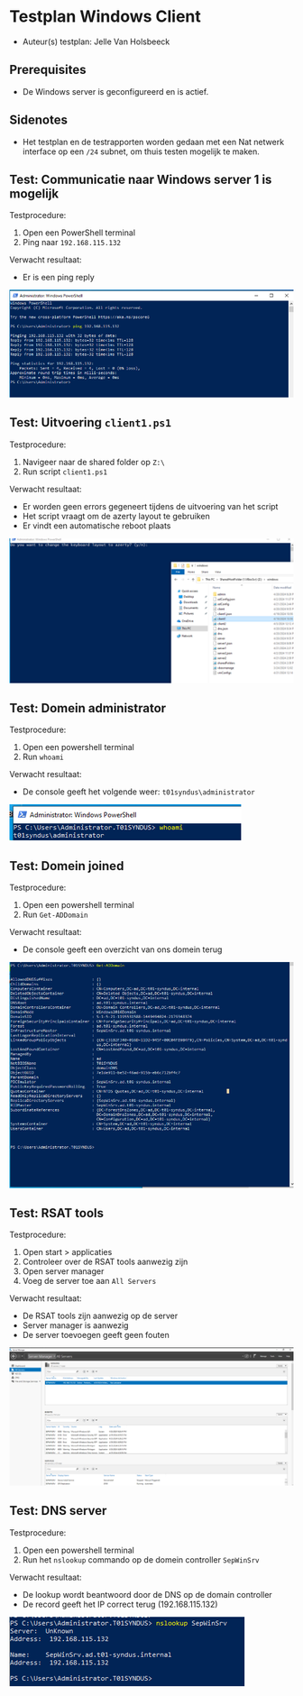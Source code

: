 # Testplan Windows Client

- Auteur(s) testplan: Jelle Van Holsbeeck

## Prerequisites

- De Windows server is geconfigureerd en is actief.

## Sidenotes

- Het testplan en de testrapporten worden gedaan met een Nat netwerk interface op een `/24` subnet, om thuis testen mogelijk te maken.

## Test: Communicatie naar Windows server 1 is mogelijk

Testprocedure:

1. Open een PowerShell terminal
2. Ping naar `192.168.115.132`

Verwacht resultaat:

- Er is een ping reply

![PingReply](./img/wCl-testplan1.png)

## Test: Uitvoering `client1.ps1`

Testprocedure:

1. Navigeer naar de shared folder op `Z:\`
2. Run script `client1.ps1`

Verwacht resultaat:

- Er worden geen errors gegeneert tijdens de uitvoering van het script
- Het script vraagt om de azerty layout te gebruiken
- Er vindt een automatische reboot plaats

![LayoutQuestion](./img/wCl-testplan2.png)

## Test: Domein administrator

Testprocedure:

1. Open een powershell terminal
2. Run `whoami`

Verwacht resultaat:

- De console geeft het volgende weer: `t01syndus\administrator`

![consoleWHOAMI](./img/wCl-testplan3.png)

## Test: Domein joined

Testprocedure:

1. Open een powershell terminal
2. Run `Get-ADDomain`

Verwacht resultaat:

- De console geeft een overzicht van ons domein terug

![consoleDOMAIN](./img/wCl-testplan4.png)

## Test: RSAT tools

Testprocedure:

1. Open start > applicaties
2. Controleer over de RSAT tools aanwezig zijn
3. Open server manager
4. Voeg de server toe aan `All Servers`

Verwacht resultaat:

- De RSAT tools zijn aanwezig op de server
- Server manager is aanwezig
- De server toevoegen geeft geen fouten

![serverManager](./img/wCl-testplan5.png)

## Test: DNS server

Testprocedure:

1. Open een powershell terminal
2. Run het `nslookup` commando op de domein controller `SepWinSrv`

Verwacht resultaat:

- De lookup wordt beantwoord door de DNS op de domain controller
- De record geeft het IP correct terug (192.168.115.132)

![dnsRequest](./img/wCl-testplan6.png)
